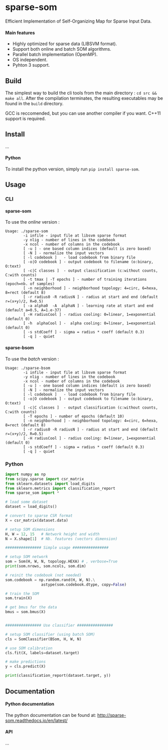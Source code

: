 # sparse-som

Efficient Implementation of Self-Organizing Map for Sparse Input Data.

#### Main features

- Highly optimized for sparse data (LIBSVM format).
- Support both online and batch SOM algorithms.
- Parallel batch implementation (OpenMP).
- OS independent.
- Pyhton 3 support.

## Build

The simplest way to build the cli tools from the main directory : `cd src && make all`. After the compilation terminates, the resulting executables may be found in the `build` directory.

GCC is reccomended, but you can use another compiler if you want. C++11 support is required.

## Install

...

#### Python

To install the python version, simply run `pip install sparse-som`.

## Usage

### CLI

#### sparse-som

To use the *online* version :

```
Usage: ./sparse-som
        -i infile - input file at libsvm sparse format
        -y nlig - number of lines in the codebook
        -x ncol - number of columns in the codebook
        [ -u ] - one based column indices (default is zero based)
        [ -N ] - normalize the input vectors
        [ -l codebook ]   - load codebook from binary file
        [ -o|O codebook ] - output codebook to filename (o:binary, O:text)
        [ -c|C classes ]  - output classification (c:without counts, C:with counts)
        [ -t tmax | -T epochs ] - number of training iterations (epoch=nb. of samples)
        [ -n neighborhood ] - neighborhood topology: 4=circ, 6=hexa, 8=rect (default 8)
        [ -r radius0 -R radiusN ] - radius at start and end (default r=(x+y)/2, R=0.5)
        [ -a alpha0  -A  alphaN ] - learning rate at start and end (default a=0.5, A=1.e-37)
        [ -H radiusCool ] - radius cooling: 0=linear, 1=exponential (default 0)
        [ -h  alphaCool ] -  alpha cooling: 0=linear, 1=exponential (default 0)
        [ -s stdCoeff ] - sigma = radius * coeff (default 0.3)
        [ -q ] - quiet

```

#### sparse-bsom

To use the *batch* version :

```
Usage: ./sparse-bsom
        -i infile - input file at libsvm sparse format
        -y nlig - number of lines in the codebook
        -x ncol - number of columns in the codebook
        [ -u ] - one based column indices (default is zero based)
        [ -N ] - normalize the input vectors
        [ -l codebook ]   - load codebook from binary file
        [ -o|O codebook ] - output codebook to filename (o:binary, O:text)
        [ -c|C classes ]  - output classification (c:without counts, C:with counts)
        [ -T epochs ] - number of epochs (default 10)
        [ -n neighborhood ] - neighborhood topology: 4=circ, 6=hexa, 8=rect (default 8)
        [ -r radius0 -R radiusN ] - radius at start and end (default r=(x+y)/2, R=0.5)
        [ -H radiusCool ] - radius cooling: 0=linear, 1=exponential (default 0)
        [ -s stdCoeff ] - sigma = radius * coeff (default 0.3)
        [ -q ] - quiet
```

### Python


```python
import numpy as np
from scipy.sparse import csr_matrix
from sklearn.datasets import load_digits
from sklearn.metrics import classification_report
from sparse_som import *

# load some dataset
dataset = load_digits()

# convert to sparse CSR format
X = csr_matrix(dataset.data)

# setup SOM dimensions
H, W = 12, 15   # Network height and width
N = X.shape[1]  # Nb. features (vectors dimension)

################ Simple usage ################

# setup SOM network
som = Som(H, W, N, topology.HEXA) # , verbose=True
print(som.nrows, som.ncols, som.dim)

# reinit the codebook (not needed)
som.codebook = np.random.rand(H, W, N).\
                astype(som.codebook.dtype, copy=False)

# train the SOM
som.train(X)

# get bmus for the data
bmus = som.bmus(X)


################ Use classifier ################

# setup SOM classifier (using batch SOM)
cls = SomClassifier(BSom, H, W, N)

# use SOM calibration
cls.fit(X, labels=dataset.target)

# make predictions
y = cls.predict(X)

print(classification_report(dataset.target, y))
```

## Documentation

#### Python documentation

The python documentation can be found at: http://sparse-som.readthedocs.io/en/latest/

#### API

...

